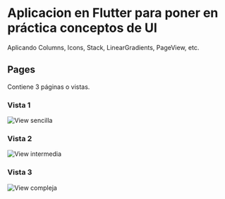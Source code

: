 # Aplicacion en Flutter para poner en práctica conceptos de UI

Aplicando Columns, Icons, Stack, LinearGradients, PageView, etc.

## Pages

Contiene 3 páginas o vistas.

### Vista 1

![View sencilla](https://i.imgur.com/MS0eHoM.jpg?1)

### Vista 2

![View intermedia](https://i.imgur.com/bTpeX8e.jpg?1)

### Vista 3

![View compleja](https://i.imgur.com/TY1zPdE.jpg?1)

